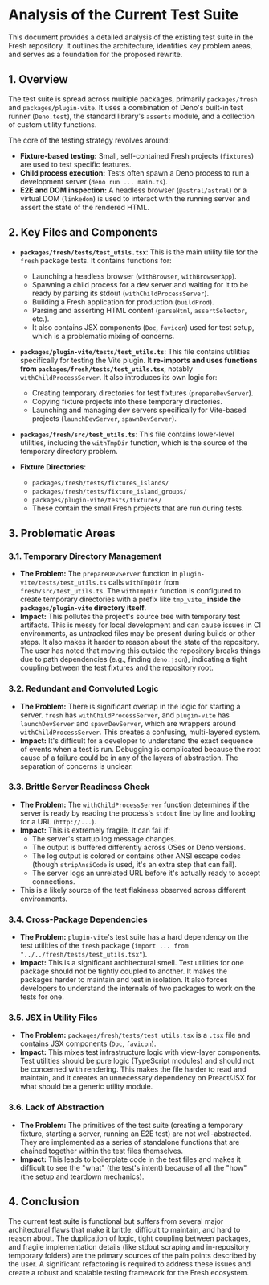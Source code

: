 # Analysis of the Current Test Suite

This document provides a detailed analysis of the existing test suite in the
Fresh repository. It outlines the architecture, identifies key problem areas,
and serves as a foundation for the proposed rewrite.

## 1. Overview

The test suite is spread across multiple packages, primarily `packages/fresh`
and `packages/plugin-vite`. It uses a combination of Deno's built-in test runner
(`Deno.test`), the standard library's `asserts` module, and a collection of
custom utility functions.

The core of the testing strategy revolves around:

- **Fixture-based testing:** Small, self-contained Fresh projects (`fixtures`)
  are used to test specific features.
- **Child process execution:** Tests often spawn a Deno process to run a
  development server (`deno run ... main.ts`).
- **E2E and DOM inspection:** A headless browser (`@astral/astral`) or a virtual
  DOM (`linkedom`) is used to interact with the running server and assert the
  state of the rendered HTML.

## 2. Key Files and Components

- **`packages/fresh/tests/test_utils.tsx`**: This is the main utility file for
  the `fresh` package tests. It contains functions for:
  - Launching a headless browser (`withBrowser`, `withBrowserApp`).
  - Spawning a child process for a dev server and waiting for it to be ready by
    parsing its stdout (`withChildProcessServer`).
  - Building a Fresh application for production (`buildProd`).
  - Parsing and asserting HTML content (`parseHtml`, `assertSelector`, etc.).
  - It also contains JSX components (`Doc`, `favicon`) used for test setup,
    which is a problematic mixing of concerns.

- **`packages/plugin-vite/tests/test_utils.ts`**: This file contains utilities
  specifically for testing the Vite plugin. It **re-imports and uses functions
  from `packages/fresh/tests/test_utils.tsx`**, notably
  `withChildProcessServer`. It also introduces its own logic for:
  - Creating temporary directories for test fixtures (`prepareDevServer`).
  - Copying fixture projects into these temporary directories.
  - Launching and managing dev servers specifically for Vite-based projects
    (`launchDevServer`, `spawnDevServer`).

- **`packages/fresh/src/test_utils.ts`**: This file contains lower-level
  utilities, including the `withTmpDir` function, which is the source of the
  temporary directory problem.

- **Fixture Directories**:
  - `packages/fresh/tests/fixtures_islands/`
  - `packages/fresh/tests/fixture_island_groups/`
  - `packages/plugin-vite/tests/fixtures/`
  - These contain the small Fresh projects that are run during tests.

## 3. Problematic Areas

### 3.1. Temporary Directory Management

- **The Problem:** The `prepareDevServer` function in
  `plugin-vite/tests/test_utils.ts` calls `withTmpDir` from
  `fresh/src/test_utils.ts`. The `withTmpDir` function is configured to create
  temporary directories with a prefix like `tmp_vite_` **inside the
  `packages/plugin-vite` directory itself**.
- **Impact:** This pollutes the project's source tree with temporary test
  artifacts. This is messy for local development and can cause issues in CI
  environments, as untracked files may be present during builds or other steps.
  It also makes it harder to reason about the state of the repository. The user
  has noted that moving this outside the repository breaks things due to path
  dependencies (e.g., finding `deno.json`), indicating a tight coupling between
  the test fixtures and the repository root.

### 3.2. Redundant and Convoluted Logic

- **The Problem:** There is significant overlap in the logic for starting a
  server. `fresh` has `withChildProcessServer`, and `plugin-vite` has
  `launchDevServer` and `spawnDevServer`, which are wrappers around
  `withChildProcessServer`. This creates a confusing, multi-layered system.
- **Impact:** It's difficult for a developer to understand the exact sequence of
  events when a test is run. Debugging is complicated because the root cause of
  a failure could be in any of the layers of abstraction. The separation of
  concerns is unclear.

### 3.3. Brittle Server Readiness Check

- **The Problem:** The `withChildProcessServer` function determines if the
  server is ready by reading the process's `stdout` line by line and looking for
  a URL (`http://...`).
- **Impact:** This is extremely fragile. It can fail if:
  - The server's startup log message changes.
  - The output is buffered differently across OSes or Deno versions.
  - The log output is colored or contains other ANSI escape codes (though
    `stripAnsiCode` is used, it's an extra step that can fail).
  - The server logs an unrelated URL before it's actually ready to accept
    connections.
- This is a likely source of the test flakiness observed across different
  environments.

### 3.4. Cross-Package Dependencies

- **The Problem:** `plugin-vite`'s test suite has a hard dependency on the test
  utilities of the `fresh` package
  (`import ... from "../../fresh/tests/test_utils.tsx"`).
- **Impact:** This is a significant architectural smell. Test utilities for one
  package should not be tightly coupled to another. It makes the packages harder
  to maintain and test in isolation. It also forces developers to understand the
  internals of two packages to work on the tests for one.

### 3.5. JSX in Utility Files

- **The Problem:** `packages/fresh/tests/test_utils.tsx` is a `.tsx` file and
  contains JSX components (`Doc`, `favicon`).
- **Impact:** This mixes test infrastructure logic with view-layer components.
  Test utilities should be pure logic (TypeScript modules) and should not be
  concerned with rendering. This makes the file harder to read and maintain, and
  it creates an unnecessary dependency on Preact/JSX for what should be a
  generic utility module.

### 3.6. Lack of Abstraction

- **The Problem:** The primitives of the test suite (creating a temporary
  fixture, starting a server, running an E2E test) are not well-abstracted. They
  are implemented as a series of standalone functions that are chained together
  within the test files themselves.
- **Impact:** This leads to boilerplate code in the test files and makes it
  difficult to see the "what" (the test's intent) because of all the "how" (the
  setup and teardown mechanics).

## 4. Conclusion

The current test suite is functional but suffers from several major
architectural flaws that make it brittle, difficult to maintain, and hard to
reason about. The duplication of logic, tight coupling between packages, and
fragile implementation details (like stdout scraping and in-repository temporary
folders) are the primary sources of the pain points described by the user. A
significant refactoring is required to address these issues and create a robust
and scalable testing framework for the Fresh ecosystem.
